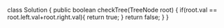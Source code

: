 class Solution {
    public boolean checkTree(TreeNode root) {
        if(root.val == root.left.val+root.right.val){
            return true;
        }
        return false;
    }
}